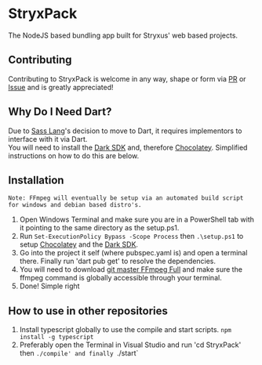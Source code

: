 # StryxPack
The NodeJS based bundling app built for Stryxus' web based projects.

## Contributing
Contributing to StryxPack is welcome in any way, shape or form via [PR](https://github.com/Stryxus/StryxPack/pulls) or [Issue](https://github.com/Stryxus/StryxPack/issues) and is greatly appreciated!
## Why Do I Need Dart?
Due to [Sass Lang](https://sass-lang.com/)'s decision to move to Dart, it requires implementors to interface with it via Dart.<br>
You will need to install the [Dark SDK](https://dart.dev/) and, therefore [Chocolatey](https://chocolatey.org/). Simplified instructions on how to do this are below.
## Installation
`Note: FFmpeg will eventually be setup via an automated build script for windows and debian based distro's.`
1. Open Windows Terminal and make sure you are in a PowerShell tab with it pointing to the same directory as the setup.ps1.
2. Run `Set-ExecutionPolicy Bypass -Scope Process` then `.\setup.ps1` to setup [Chocolatey](https://chocolatey.org/) and the [Dark SDK](https://dart.dev/).
3. Go into the project it self (where pubspec.yaml is) and open a terminal there. Finally run 'dart pub get' to resolve the dependencies.
4. You will need to download [git master FFmpeg Full](https://ffmpeg.org/download.html) and make sure the ffmpeg command is globally accessible through your terminal.
5. Done! Simple right
## How to use in other repositories
1. Install typescript globally to use the compile and start scripts. `npm install -g typescript`
2. Preferably open the Terminal in Visual Studio and run 'cd StryxPack' then `./compile' and finally `./start`